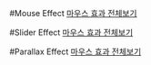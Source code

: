 


#Mouse Effect
<a href="https://webstoryboy.github.io/script/mouseEffect/mouse00.html">마우스 효과 전체보기</a>

#Slider Effect
<a href="https://webstoryboy.github.io/script/sliderEffect/slider00.html">마우스 효과 전체보기</a>

#Parallax Effect
<a href="https://webstoryboy.github.io/script/parallaxEffect/parallax00.html">마우스 효과 전체보기</a>

